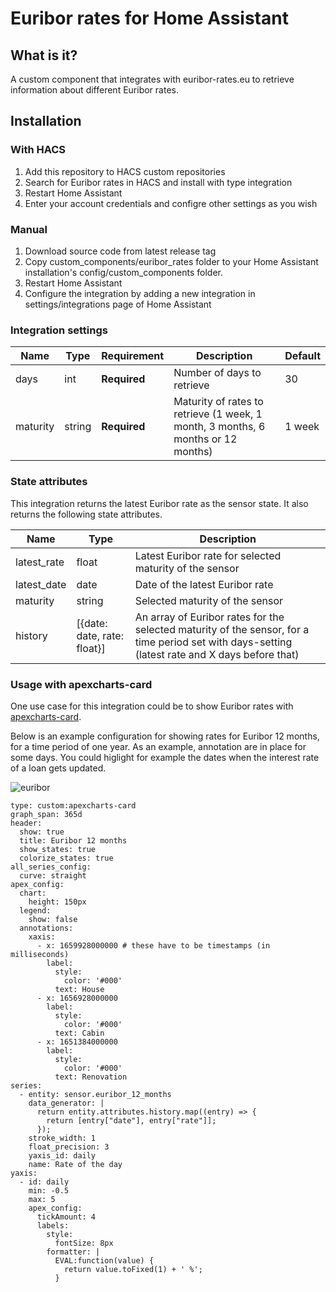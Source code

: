 # Euribor rates for Home Assistant

## What is it?

A custom component that integrates with euribor-rates.eu to retrieve information about different Euribor rates.

## Installation

### With HACS

1. Add this repository to HACS custom repositories
2. Search for Euribor rates in HACS and install with type integration
3. Restart Home Assistant
4. Enter your account credentials and configre other settings as you wish

### Manual

1. Download source code from latest release tag
2. Copy custom_components/euribor_rates folder to your Home Assistant installation's config/custom_components folder.
3. Restart Home Assistant
4. Configure the integration by adding a new integration in settings/integrations page of Home Assistant

### Integration settings

| Name                         | Type    | Requirement  | Description                                          | Default             |
| ---------------------------- | ------- | ------------ | ---------------------------------------------------- | ------------------- |
| days                         | int     | **Required** | Number of days to retrieve                           | 30                  |
| maturity                     | string  | **Required** | Maturity of rates to retrieve (1 week, 1 month, 3 months, 6 months or 12 months) | 1 week               |

### State attributes

This integration returns the latest Euribor rate as the sensor state. It also returns the following state attributes.

| Name                         | Type    | Description                                          |
| ---------------------------- | ------- | ---------------------------------------------------- |
| latest_rate                  | float   | Latest Euribor rate for selected maturity of the sensor                |
| latest_date                  | date    | Date of the latest Euribor rate                          |
| maturity                     | string  | Selected maturity of the sensor                             |
| history                      | [{date: date, rate: float}]| An array of Euribor rates for the selected maturity of the sensor, for a time period set with days-setting (latest rate and X days before that) |

### Usage with apexcharts-card

One use case for this integration could be to show Euribor rates with [apexcharts-card](https://github.com/RomRider/apexcharts-card).

Below is an example configuration for showing rates for Euribor 12 months, for a time period of one year. As an example, annotation are in place for some days. You could higlight for example the dates when the interest rate of a loan gets updated.

![euribor](https://user-images.githubusercontent.com/54674286/227618468-a86f770a-8d83-4e5d-a05c-8b06abfb1f39.png)

```
type: custom:apexcharts-card
graph_span: 365d
header:
  show: true
  title: Euribor 12 months
  show_states: true
  colorize_states: true
all_series_config:
  curve: straight
apex_config:
  chart:
    height: 150px
  legend:
    show: false
  annotations:
    xaxis:
      - x: 1659928000000 # these have to be timestamps (in milliseconds)
        label:
          style:
            color: '#000'
          text: House
      - x: 1656928000000
        label:
          style:
            color: '#000'
          text: Cabin
      - x: 1651384000000
        label:
          style:
            color: '#000'
          text: Renovation
series:
  - entity: sensor.euribor_12_months
    data_generator: |
      return entity.attributes.history.map((entry) => {
        return [entry["date"], entry["rate"]];
      });
    stroke_width: 1
    float_precision: 3
    yaxis_id: daily
    name: Rate of the day
yaxis:
  - id: daily
    min: -0.5
    max: 5
    apex_config:
      tickAmount: 4
      labels:
        style:
          fontSize: 8px
        formatter: |
          EVAL:function(value) {
            return value.toFixed(1) + ' %'; 
          }
```

